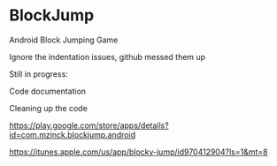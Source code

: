 BlockJump
=========

Android Block Jumping Game

Ignore the indentation issues, github messed them up

Still in progress:

Code documentation

Cleaning up the code


https://play.google.com/store/apps/details?id=com.mzinck.blockjump.android

https://itunes.apple.com/us/app/blocky-jump/id970412904?ls=1&mt=8
